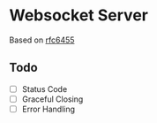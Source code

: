 # Websocket Server

Based on [rfc6455](https://datatracker.ietf.org/doc/html/rfc6455)

## Todo

- [ ] Status Code
- [ ] Graceful Closing
- [ ] Error Handling
